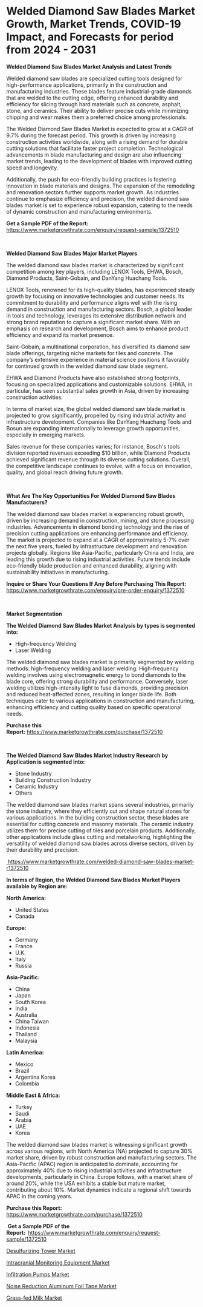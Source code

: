<p><h1>Welded Diamond Saw Blades Market Growth, Market Trends, COVID-19 Impact, and Forecasts for period from 2024 - 2031</h1></p><p><strong>Welded Diamond Saw Blades Market Analysis and Latest Trends</strong></p>
<p><p>Welded diamond saw blades are specialized cutting tools designed for high-performance applications, primarily in the construction and manufacturing industries. These blades feature industrial-grade diamonds that are welded to the cutting edge, offering enhanced durability and efficiency for slicing through hard materials such as concrete, asphalt, stone, and ceramics. Their ability to deliver precise cuts while minimizing chipping and wear makes them a preferred choice among professionals.</p><p>The Welded Diamond Saw Blades Market is expected to grow at a CAGR of 9.7% during the forecast period. This growth is driven by increasing construction activities worldwide, along with a rising demand for durable cutting solutions that facilitate faster project completion. Technological advancements in blade manufacturing and design are also influencing market trends, leading to the development of blades with improved cutting speed and longevity.</p><p>Additionally, the push for eco-friendly building practices is fostering innovation in blade materials and designs. The expansion of the remodeling and renovation sectors further supports market growth. As industries continue to emphasize efficiency and precision, the welded diamond saw blades market is set to experience robust expansion, catering to the needs of dynamic construction and manufacturing environments.</p></p>
<p><strong>Get a Sample PDF of the Report:&nbsp;</strong> <a href="https://www.marketgrowthrate.com/enquiry/request-sample/1372510">https://www.marketgrowthrate.com/enquiry/request-sample/1372510</a></p>
<p>&nbsp;</p>
<p><strong>Welded Diamond Saw Blades Major Market Players</strong></p>
<p><p>The welded diamond saw blades market is characterized by significant competition among key players, including LENOX Tools, EHWA, Bosch, Diamond Products, Saint-Gobain, and DanYang Huachang Tools. </p><p>LENOX Tools, renowned for its high-quality blades, has experienced steady growth by focusing on innovative technologies and customer needs. Its commitment to durability and performance aligns well with the rising demand in construction and manufacturing sectors. Bosch, a global leader in tools and technology, leverages its extensive distribution network and strong brand reputation to capture a significant market share. With an emphasis on research and development, Bosch aims to enhance product efficiency and expand its market presence.</p><p>Saint-Gobain, a multinational corporation, has diversified its diamond saw blade offerings, targeting niche markets for tiles and concrete. The company’s extensive experience in material science positions it favorably for continued growth in the welded diamond saw blade segment.</p><p>EHWA and Diamond Products have also established strong footprints, focusing on specialized applications and customizable solutions. EHWA, in particular, has seen substantial sales growth in Asia, driven by increasing construction activities. </p><p>In terms of market size, the global welded diamond saw blade market is projected to grow significantly, propelled by rising industrial activity and infrastructure development. Companies like DanYang Huachang Tools and Bosun are expanding internationally to leverage growth opportunities, especially in emerging markets.</p><p>Sales revenue for these companies varies; for instance, Bosch's tools division reported revenues exceeding $10 billion, while Diamond Products achieved significant revenue through its diverse cutting solutions. Overall, the competitive landscape continues to evolve, with a focus on innovation, quality, and global reach driving future growth.</p></p>
<p>&nbsp;</p>
<p><strong>What Are The Key Opportunities For Welded Diamond Saw Blades Manufacturers?</strong></p>
<p><p>The welded diamond saw blades market is experiencing robust growth, driven by increasing demand in construction, mining, and stone processing industries. Advancements in diamond bonding technology and the rise of precision cutting applications are enhancing performance and efficiency. The market is projected to expand at a CAGR of approximately 5-7% over the next five years, fueled by infrastructure development and renovation projects globally. Regions like Asia-Pacific, particularly China and India, are leading this growth due to rising industrial activities. Future trends include eco-friendly blade production and enhanced durability, aligning with sustainability initiatives in manufacturing.</p></p>
<p><strong>Inquire or Share Your Questions If Any Before Purchasing This Report:</strong> <a href="https://www.marketgrowthrate.com/enquiry/pre-order-enquiry/1372510">https://www.marketgrowthrate.com/enquiry/pre-order-enquiry/1372510</a></p>
<p>&nbsp;</p>
<p><strong>Market Segmentation</strong></p>
<p><strong>The Welded Diamond Saw Blades Market Analysis by types is segmented into:</strong></p>
<p><ul><li>High-frequency Welding</li><li>Laser Welding</li></ul></p>
<p><p>The welded diamond saw blades market is primarily segmented by welding methods: high-frequency welding and laser welding. High-frequency welding involves using electromagnetic energy to bond diamonds to the blade core, offering strong durability and performance. Conversely, laser welding utilizes high-intensity light to fuse diamonds, providing precision and reduced heat-affected zones, resulting in longer blade life. Both techniques cater to various applications in construction and manufacturing, enhancing efficiency and cutting quality based on specific operational needs.</p></p>
<p><strong>Purchase this Report:&nbsp;</strong><a href="https://www.marketgrowthrate.com/purchase/1372510">https://www.marketgrowthrate.com/purchase/1372510</a></p>
<p>&nbsp;</p>
<p><strong>The Welded Diamond Saw Blades Market Industry Research by Application is segmented into:</strong></p>
<p><ul><li>Stone Industry</li><li>Building Construction Industry</li><li>Ceramic Industry</li><li>Others</li></ul></p>
<p><p>The welded diamond saw blades market spans several industries, primarily the stone industry, where they efficiently cut and shape natural stones for various applications. In the building construction sector, these blades are essential for cutting concrete and masonry materials. The ceramic industry utilizes them for precise cutting of tiles and porcelain products. Additionally, other applications include glass cutting and metalworking, highlighting the versatility of welded diamond saw blades across diverse sectors, driven by their durability and precision.</p></p>
<p><a href="https://www.marketgrowthrate.com/welded-diamond-saw-blades-market-r1372510">&nbsp;https://www.marketgrowthrate.com/welded-diamond-saw-blades-market-r1372510</a></p>
<p><strong>In terms of Region, the Welded Diamond Saw Blades Market Players available by Region are:</strong></p>
<p>
    <p> <strong> North America: </strong>
        <ul>
            <li>United States</li>
            <li>Canada</li>
        </ul>
        </p> 
    <p> <strong> Europe: </strong>
        <ul>
            <li>Germany</li>
            <li>France</li>
            <li>U.K.</li>
            <li>Italy</li>
            <li>Russia</li>
        </ul>
        </p> 
    <p> <strong> Asia-Pacific: </strong>
        <ul>
            <li>China</li>
            <li>Japan</li>
            <li>South Korea</li>
            <li>India</li>
            <li>Australia</li>
            <li>China Taiwan</li>
            <li>Indonesia</li>
            <li>Thailand</li>
            <li>Malaysia</li>
        </ul>
        </p> 
    <p> <strong> Latin America: </strong>
        <ul>
            <li>Mexico</li>
            <li>Brazil</li>
            <li>Argentina Korea</li>
            <li>Colombia</li>
        </ul>
        </p> 
    <p> <strong> Middle East & Africa: </strong>
        <ul>
            <li>Turkey</li>
            <li>Saudi</li>
            <li>Arabia</li>
            <li>UAE</li>
            <li>Korea</li>
        </ul>
    </p>
    </p>
<p><p>The welded diamond saw blades market is witnessing significant growth across various regions, with North America (NA) projected to capture 30% market share, driven by robust construction and manufacturing sectors. The Asia-Pacific (APAC) region is anticipated to dominate, accounting for approximately 40% due to rising industrial activities and infrastructure developments, particularly in China. Europe follows, with a market share of around 20%, while the USA exhibits a stable but mature market, contributing about 10%. Market dynamics indicate a regional shift towards APAC in the coming years.</p></p>
<p><strong>Purchase this Report: </strong><a href="https://www.marketgrowthrate.com/purchase/1372510">https://www.marketgrowthrate.com/purchase/1372510</a></p>
<p>&nbsp;<strong>Get a Sample PDF of the Report:&nbsp;&nbsp;</strong><a href="https://www.marketgrowthrate.com/enquiry/request-sample/1372510">https://www.marketgrowthrate.com/enquiry/request-sample/1372510</a></p>
<p><strong></strong></p>
<p><p><a href="https://medium.com/@amilkarrodriguez2/global-desulfurizing-tower-market-focus-on-product-type-dry-scrubbers-wet-scrubbers-end-user-020fdf3972c5">Desulfurizing Tower Market</a></p><p><a href="https://medium.com/@amilkarrodriguez2/the-role-of-intracranial-monitoring-equipment-market-applications-traumatic-brain-42076261e138">Intracranial Monitoring Equipment Market</a></p><p><a href="https://www.linkedin.com/pulse/how-regions-adapting-infiltration-pumps-market-global-trends-overview-tb1qc">Infiltration Pumps Market</a></p><p><a href="https://issuu.com/reportprime-2/docs/noise-reduction-aluminum-foil-tape-_8cf050279de1cc">Noise Reduction Aluminum Foil Tape Market</a></p><p><a href="https://github.com/FassouRP/Market-Research-Report-List-6/blob/main/grass-fed-milk-market.md">Grass-fed Milk Market</a></p></p>